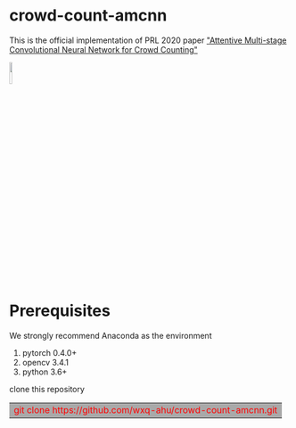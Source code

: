 # crowd-count-amcnn
This is the official implementation of PRL 2020 paper ["Attentive Multi-stage Convolutional Neural Network for Crowd Counting"](https://www.sciencedirect.com/science/article/pii/S0167865520301793)

<img src="https://github.com/wxq-ahu/crowd-count-amcnn/tree/master/image/AMCNN.jpg" width="10%" hight="10%">  


# Prerequisites  
We strongly recommend Anaconda as the environment
1. pytorch 0.4.0+
2. opencv 3.4.1
3. python 3.6+  

clone this repository  
<table><tr><td bgcolor=DarkGray><font color=red>git clone https://github.com/wxq-ahu/crowd-count-amcnn.git</font></td></tr></table>
